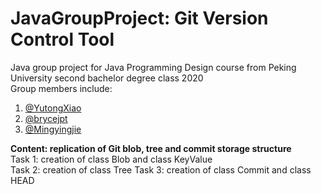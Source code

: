 # JavaGroupProject: Git Version Control Tool
Java group project for Java Programming Design course from Peking University second bachelor degree class 2020   
Group members include:  
1. [@YutongXiao](https://github.com/YutongXiao)
2. [@brycejpt](https://github.com/brycejpt)
3. [@Mingyingjie](https://github.com/Mingyingjie)

**Content: replication of Git blob, tree and commit storage structure**  
Task 1: creation of class Blob and class KeyValue  
Task 2: creation of class Tree
Task 3: creation of class Commit and class HEAD
